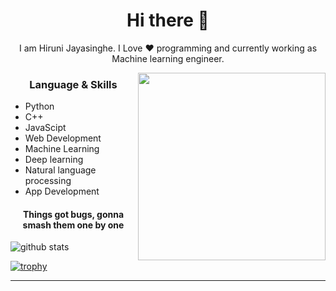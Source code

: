 <h1 align="center"> Hi there 👋 </h1>
<p align="center"> I am Hiruni Jayasinghe. I Love ❤️ programming and currently working as Machine learning engineer. </p>
<img align="right" src="https://www.kindpng.com/picc/m/274-2748314_freetoedit-menherachan-animegirl-animecute-png-kawaii-anime-girl.png" height="300" width="300">
<h3 align="center"> Language & Skills </h3>

- Python
- C++
- JavaScipt
- Web Development
- Machine Learning
- Deep learning
- Natural language processing
- App Development

<h4 align="center">Things got bugs, gonna smash them one by one</h4>

<img align="center" src="https://github-readme-stats.vercel.app/api?username=aayushi-droid&show_icons=true&include_all_commits=true&theme=blue-white&count_private=true" alt="github stats">

[![trophy](https://github-profile-trophy.vercel.app/?username=aayushi-droid&theme=gruvbox)](https://github.com/ryo-ma/github-profile-trophy)



-----

